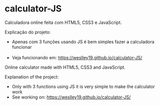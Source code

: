 # calculator-JS

Calculadora online feita com HTML5, CSS3 e JavaScript.

Explicação do projeto:
* Apenas com 3 funções usando JS é bem simples fazer a calculadora funcionar <br><br>
* Veja funcionando em:
https://weslley19.github.io/calculator-JS/


Online calculator made with HTML5, CSS3 and JavaScript.

Explanation of the project:
* Only with 3 functions using JS it is very simple to make the calculator work
* See working on:
https://weslley19.github.io/calculator-JS/
